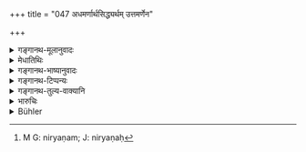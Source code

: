 +++
title = "047 अधमर्णार्थसिद्ध्यर्थम् उत्तमर्णेन"

+++

<details><summary>गङ्गानथ-मूलानुवादः</summary>

On being prayed by the creditor for the recovery of money from the debtor, he shall make the debtor pay to the creditor the money proved to be due.—(47)
</details>

<details><summary>मेधातिथिः</summary>

"सोपचयं कालान्तरे दास्यामि" इति यो धनम् अन्यस्माद् गृह्णाति सो **ऽधर्मर्णः** । यस् तु "सोपचयं प्रत्यादास्यामि" इति प्रयुङ्क्ते स **उत्तमर्णः** । संबन्धिशब्धाव् एतौ । अधमर्णस्यार्थः । **अर्थो** धनं प्रकरणाद् यद् एवोत्तमर्णाय देयं तद् एवोच्यते । तस्य **सिद्धिर्** उत्तमर्णं प्रति निर्याणम्[^१८६] । द्वितीयो ऽर्थशब्दः प्रयोजनवचनः । अयं समुदायार्थः । उत्तमर्णेन यदा राजा **चोदितो** भवत्य् अधमर्णेन यो गृहीतो ऽर्थः स मे सिद्ध्यतु, दापयतु, भवान्, राजा  त्व् अधमर्णात् तदा **दापयेद् धनिकस्यार्थम्** । धनम् अस्यास्तीति **धनिकः** । उत्तमर्ण एव च प्रसिद्ध्या धनिक उच्यते । **दापयेद्** इति संबन्धाच् चतुर्थी प्राप्ता । सा त्व् अपूर्णत्वात् संप्रदानभावस्य न कृता । यथा घ्नतः पृष्ठं ददाति, रजकस्य वस्त्रं ददातीति । न ह्य् अत्र मुख्यो ददात्यर्थः । इहाप्य् उभयोः स्वत्वस्य भावाद् उभयोः स्वत्वाभावाद् अपरिपूर्णो ददातीत्यर्थः ।


[^१८६]:
     M G: niryaṇam; J: niryaṇaḥ

किम् उत्तमर्णवचनाद् एवासौ दापयितव्यः । नेत्य् आह- **विभावितम्** इति । यदा निश्चितेन प्रमाणेन धारयतीति प्रतिपद्यते । अथ वा **विभावितः** स्वयं प्रतिपन्नः । यतो विप्रतिपन्नस्य वक्ष्यति "अपह्नवे ऽधमर्णस्य" (म्ध् ८.५२) इति । कथं पुनः स्वयं प्रतिपन्नो विभावित इत्य् उच्यते । नैष दोषः । विस्मरणे स्वहस्तलेख्यादिना स्वयं प्रतिपन्नश् च भवति । विभावितश् चाप्रतिपन्नश् च जानानो ऽपि मिथ्याप्रतिपन्नः ॥ ८.४७ ॥
</details>

<details><summary>गङ्गानथ-भाष्यानुवादः</summary>

The rules that are applicable to all suits in common having been described, the author now proceeds to lay down those relating specifically to each of the several kinds of suits.

The man who receives money from another person on the understanding that at some other time he would re-pay it with interest is called the ‘*debtor*’; and he who lends the money on the understanding that he is doing it with a view to being repaid with interest is called the ‘*creditor*.’ These two are relative terms.

‘*Money from the debtor*’;—from the context it is clear that this phrase stands for what is due to the creditor; and the ‘*recovery*’ of this means its repayment to the creditor. The second ‘*artha*’ stands for
*purpose*, ‘for.’ Thus the meaning of the whole is that—‘when the king
is prayed—petitioned to—by the creditor to the effect that he may be pleased to make the debtor repay what he had borrowed from him,—then the King *shall make the debtor pay the money to the creditor*.’

‘*Dhanika*’ is *one who has money*; and it is the creditor who is called, in ordinary parlance, ‘*Dhanika*.’ In view of the verb ‘*make to pay*.’—the right case-ending to use would have been the Dative, yeṭ iṭ has not been used, because the man has not yet become the actual
*recipient*. We have similar usage in such expressions as ‘*ghnataḥ
pṛṣṭham dadati*’ (the man offers his back to the striker), ‘*rajakasya rastram dadāli*’ (makes over the clothes to the washerman); in neither of these cases have we the Dative ending, because there is no transference of ownership; and in the absence of such transference, the act of *giving* is not completed.

The question arising as to whether the King is to make the debtor pay simply because the creditor says it is his due, the answer is *no*,—he shall make him pay only what is *proved to be due*;—*i.e*., only when the King has assured himself, by indubitable proof, that, the man does really owe the amount; or ‘*vibhāvitam*’ may be taken to mean ‘admitted’; since the method to be employed regarding *disputed* debts is going to be laid down below, under verse 52.

“But how can ‘*vibhāvita*’ mean *admitted?*”

There is no force in this objection; it is quite possible that he may have forgotten about the debt, but on being shown his own writing (on the deed), he comes to admit it himself; so that though he did not admit it before, he comes to admit it afterwards; or it. may he that even though knowing all along that he did borrow the money, he might dissemble in the beginning (before the producing of the document).—(47)
</details>

<details><summary>गङ्गानथ-टिप्पन्यः</summary>

This verse is quoted in *Vivādaratnākara* (p. 76), which adds the following explanation;—‘when the debtor has received something,—and the creditor approaches the king for the recovery of that, then the king should have the creditor’s dues paid to him by the debtor;—if it is
*adhamarṇavibhāvitam*, that is, if it is proved by the creditor that the
amount claimed is really due from the debtor’;—and in *Kṛtyakalpataru* (80b).

The clear meaning, specially in view of verse 51, appears to be ‘if the debt is *admitted by the debtor*.’
</details>

<details><summary>गङ्गानथ-तुल्य-वाक्यानि</summary>

*Viṣṇu* (6.20-22).—‘If a creditor sues before the King and fully proves
bis demand, the debtor shall pay as fine to the King a tenth part of the sum proved. The creditor, having received the sum due, shall pay a twentieth part of it. If the whole demand has been contested by the debtor, and even a part of it only has been proved against him, he must pay the whole.’

*Matsyapurāṇa* (Rājadharma, 227.4),—‘The man who, having received a
loan, does not repay it in due course, should be compelled to repay it, and should also he fined the first amercement.’
</details>

<details><summary>भारुचिः</summary>

अधमः ऋणे **अधर्मर्णः** । को ऽसौ । गृहीता । कस्य हेतोः । येनासौ तद् ऋणं सोपचयं प्रतिदेयं परिगृह्णाति, अशक्यसंशोध्यं बहुक्लेशं च । दाता तूत्तमर्णः । येनासौ सोपचयं प्रत्यादेयं ददाति । अतश् चोत्तम ऋणे दीयमाने भवति । एवं च सति कालेन द्विगुणीभूते अद्विगुणीभूते वा यदाधमर्णो याच्यमानस् तद्धर्नं न ददाति तदा तस्य सिद्ध्यर्थम् उत्तमर्णेन चोदितो राजा धनिकस्यार्थं दापयेद् अधमर्णाद् अधमर्णं वा । सामान्यो ऽयं व्यवहारनिर्देशः ॥ ८.४७ ॥
</details>

<details><summary>Bühler</summary>

047	When a creditor sues (before the king) for the recovery of money from a debtor, let him make the debtor pay the sum which the creditor proves (to be due).
</details>
